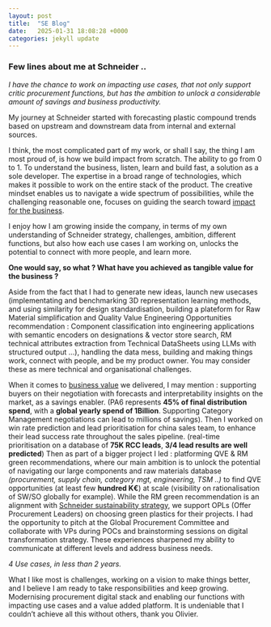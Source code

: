```yaml
---
layout: post
title:  "SE Blog"
date:   2025-01-31 18:08:28 +0000
categories: jekyll update
---
```

### Few lines about me at Schneider ..

*I have the chance to work on impacting use cases, that not only support critic procurement functions, but has the ambition to unlock a considerable amount of savings and business productivity.*

My journey at Schneider started with forecasting plastic compound trends based on upstream and downstream data from internal and external sources.

I think, the most complicated part of my work, or shall I say, the thing I am most proud of, is how we build impact from scratch. The ability to go from 0 to 1. To understand the business, listen, learn and build fast, a solution as a sole developer. The expertise in a broad range of technologies, which makes it possible to work on the entire stack of the product. The creative mindset enables us to navigate a wide spectrum of possibilities, while the challenging reasonable one, focuses on guiding the search toward <u>impact for the business</u>. 

I enjoy how I am growing inside the company, in terms of my own understanding of Schneider strategy, challenges, ambition, different functions, but also how each use cases I am working on, unlocks the potential to connect with more people, and learn more.

**One would say, so what ? What have you achieved as tangible value for the business ?**

Aside from the fact that I had  to generate new ideas, launch new usecases (implementating and benchmarking 3D representation learning methods, and using similarity for design standardisation, building a plateform for Raw Material simplification and Quality Value Engineering Opportunities recommendation : Component classification into engineering applications with semantic encoders on designations & vector store search, RM technical attributes extraction from Technical DataSheets using LLMs with structured output ...), handling the data mess, building and making things work, connect with people, and be my product owner. You may consider these as mere technical and organisational challenges. 

When it comes to <u>business value</u> we delivered, I may mention : supporting buyers on their negotiation with forecasts and interpretability insights on the market, as a savings enabler. (PA6 represents **45% of final distribution spend**, with a **global yearly spend of 1Billion**. Supporting Category Management negotiations can lead to millions of savings).
Then I worked on win rate prediction and lead prioritisation for china sales team, to enhance their lead success rate throughout the sales pipeline. (real-time prioritisation on a database of **75K RCC leads**, **3/4 lead results are well predicted**) Then as part of a bigger project I led : platforming QVE &  RM green recommendations, where our main ambition is to unlock the potential of navigating our large components and raw materials database *(procurement, supply chain, category mgt, engineering, TSM ..)* to find QVE opportunities (at least few **hundred K€**) at scale (visibility on rationalisation of SW/SO globally for example).  While the RM green recommendation is an alignment with <u>Schneider sustainability strategy</u>, we support OPLs (Offer Procurement Leaders) on choosing green plastics for their projects. 
I had the opportunity to pitch at the Global Procurement Committee and collaborate with VPs during POCs and brainstorming sessions on digital transformation strategy. These experiences sharpened my ability to communicate at different levels and address business needs. 

*4 Use cases, in less than 2 years.*

What I like most is challenges, working on a vision to make things better, and I believe I am ready to take responsibilities and keep growing. 
Modernising procurement digital stack and enabling our functions with impacting use cases and a value added platform.
It is undeniable that I couldn’t achieve all this without others, thank you Olivier.  
